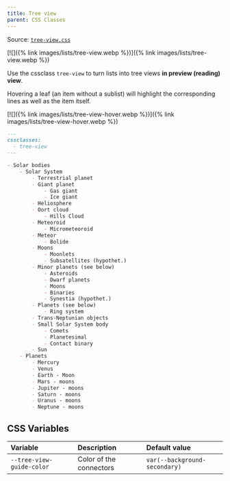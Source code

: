 ```yaml
---
title: Tree view
parent: CSS Classes
---
```


Source: [`tree-view.css`](https://github.com/ElsaTam/obsidian-fancy-a-story/blob/main/snippets/editor/cssclasses/tree-view.css)

[![]({% link images/lists/tree-view.webp %})]({% link images/lists/tree-view.webp %})

Use the cssclass `tree-view` to turn lists into tree views **in preview (reading) view**.

Hovering a leaf (an item without a sublist) will highlight the corresponding lines as well as the item itself.

[![]({% link images/lists/tree-view-hover.webp %})]({% link images/lists/tree-view-hover.webp %})


```md
---
cssclasses:
  - tree-view
---

- Solar bodies
    - Solar System
        - Terrestrial planet
        - Giant planet
            - Gas giant
            - Ice giant
        - Heliosphere
        - Oort cloud
            - Hills Cloud
        - Meteoroid
            - Micrometeoroid
        - Meteor
            - Bolide
        - Moons
            - Moonlets
            - Subsatellites (hypothet.)
        - Minor planets (see below)
            - Asteroids
            - Dwarf planets
            - Moons
            - Binaries
            - Synestia (hypothet.)
        - Planets (see below)
            - Ring system
        - Trans-Neptunian objects
        - Small Solar System body
            - Comets
            - Planetesimal
            - Contact binary
        - Sun
    - Planets
        - Mercury
        - Venus
        - Earth - Moon
        - Mars - moons
        - Jupiter - moons
        - Saturn - moons
        - Uranus - moons
        - Neptune - moons
```


## CSS Variables

| Variable | Description | Default value |
|:---------|:------------|:--------------|
| `--tree-view-guide-color` | Color of the connectors | `var(--background-secondary)` |